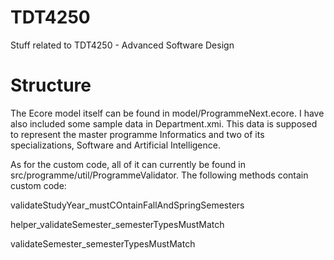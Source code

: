 # TDT4250
Stuff related to TDT4250 - Advanced Software Design

# Structure

The Ecore model itself can be found in model/ProgrammeNext.ecore.
I have also included some sample data in Department.xmi. This data is supposed to represent the master programme Informatics and two of
its specializations, Software and Artificial Intelligence.

As for the custom code, all of it can currently be found in src/programme/util/ProgrammeValidator. The following methods contain custom code:

validateStudyYear_mustCOntainFallAndSpringSemesters

helper_validateSemester_semesterTypesMustMatch

validateSemester_semesterTypesMustMatch

